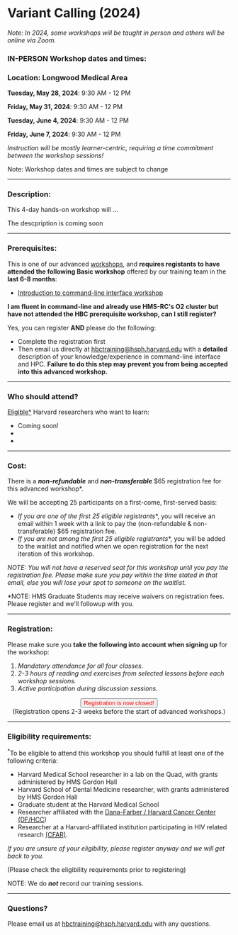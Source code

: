 # Variant Calling (2024)

*Note: In 2024, some workshops will be taught in person and others will be online via Zoom.*

### **IN-PERSON Workshop dates and times:**
### **Location: Longwood Medical Area**

**Tuesday, May 28, 2024**: 9:30 AM - 12 PM

**Friday, May 31, 2024**: 9:30 AM - 12 PM

**Tuesday, June 4, 2024**: 9:30 AM - 12 PM

**Friday, June 7, 2024**: 9:30 AM - 12 PM

_Instruction will be mostly learner-centric, requiring a time commitment between the workshop sessions!_

Note: Workshop dates and times are subject to change

---

### **Description:**

This 4-day hands-on workshop will ... 

The descpription is coming soon

---

### **Prerequisites:**

This is one of our advanced [workshops](https://hbctraining.github.io/main/training_spring2019.html#advanced-topics-analysis-of-high-throughput-sequencing-ngs-data), and **requires registants to have attended the following Basic workshop** offered by our training team in the **last 6-8 months**:  

- [Introduction to command-line interface workshop ](https://hbctraining.github.io/main/registrations/AllFunders_Intro_to_Shell)

**I am fluent in command-line and already use HMS-RC's O2 cluster but have not attended the HBC prerequisite workshop, can I still register?**

Yes, you can register **AND** please do the following:

- Complete the registration first
- Then email us directly at hbctraining@hsph.harvard.edu with a **detailed** description of your knowledge/experience in command-line interface and HPC. **Failure to do this step may prevent you from being accepted into this advanced workshop.**

---

### **Who should attend?**

[Eligible*](#eligibility-requirements) Harvard researchers who want to learn: 

- Coming soon!
- 
- 

---

### **Cost:**

There is a ***non-refundable*** and ***non-transferable*** $65 registration fee for this advanced workshop*.

We will be accepting 25 participants on a first-come, first-served basis:

- **If you are one of the first 25 eligible* registrants**, you will receive an email within 1 week with a link to pay the (non-refundable & non-transferable) $65 registration fee. 
- **If you are not among the first 25 eligible* registrants**, you will be added to the waitlist and notified when we open registration for the next iteration of this workshop.

*NOTE: You will not have a reserved seat for this workshop until you pay the registration fee. Please make sure you pay within the time stated in that email, else you will lose your spot to someone on the waitlist.*

*NOTE: HMS Graduate Students may receive waivers on registration fees. Please register and we'll followup with you.


---

### **Registration:**

Please make sure you **take the following into account when signing up** for the workshop:

1. _Mandatory attendance for all four classes._
2. _2-3 hours of reading and exercises from selected lessons before each workshop sessions._
3. _Active participation during discussion sessions._

<div style="text-align:center">
	 <a><button name="button" style = "color: red" >Registration is now closed!</button></a>
</div>

<div style="text-align:center">
(Registration opens 2-3 weeks before the start of advanced workshops.)
</div>

<!--
<div style="text-align:center">
	 <a><button name="button" style = "color: blue" onclick="location.href='https://harvard.az1.qualtrics.com/jfe/form/SV_e2NGHEn79ElEUHY'">Click here to Register!</button></a>
</div>

<div style="text-align:center">
	 (Please check the eligibility requirements below prior to registering)
</div> -->

<!-- This content will not appear in the rendered Markdown -->

<!-- 
<div style="text-align:center">
	 (Please check the eligibility requirements below prior to registering) --> 
---

### **Eligibility requirements:**

<sup>*</sup>To be eligible to attend this workshop you should fulfill at least one of the following criteria:

- Harvard Medical School researcher in a lab on the Quad, with grants administered by HMS Gordon Hall
- Harvard School of Dental Medicine researcher, with grants administered by HMS Gordon Hall
- Graduate student at the Harvard Medical School
- Researcher affiliated with the [Dana-Farber / Harvard Cancer Center (DF/HCC](https://www.dfhcc.harvard.edu))
- Researcher at a Harvard-affiliated institution participating in HIV related research [(CFAR)](https://cfar.globalhealth.harvard.edu/).


*If you are unsure of your eligibility, please register anyway and we will get back to you.*

(Please check the eligibility requirements prior to registering)

NOTE: We do ***not*** record our training sessions. 

---

### **Questions?**

Please email us at hbctraining@hsph.harvard.edu with any questions.
